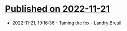 # [Published on 2022-11-21](index.md)

* [2022-11-21, 19:16:36](https://lobste.rs/s/lvts5e/taming_fox_landry_breuil) - [Taming the fox - Landry Breuil](https://www.youtube.com/watch?v=JbawVeKFLMc)
